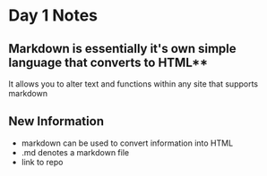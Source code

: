 # Day 1 Notes
## Markdown is essentially it's own simple language that converts to HTML**
It allows you to alter text and functions within any site that supports markdown
## New Information
* markdown can be used to convert information into HTML
* .md denotes a markdown file
* link to repo 